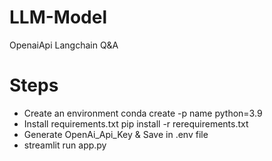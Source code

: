# LLM-Model
OpenaiApi Langchain Q&A
# Steps
- Create an environment conda create -p name python=3.9
- Install requirements.txt pip install -r rerequirements.txt
- Generate OpenAi_Api_Key & Save in .env file
- streamlit run app.py
  


